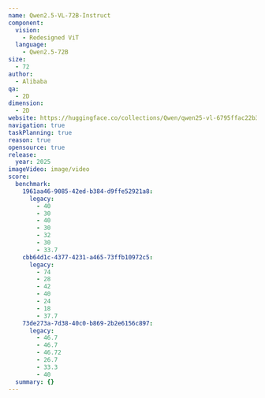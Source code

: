 ```yaml
---
name: Qwen2.5-VL-72B-Instruct
component:
  vision:
    - Redesigned ViT
  language:
    - Qwen2.5-72B
size:
  - 72
author:
  - Alibaba
qa:
  - 2D
dimension:
  - 2D
website: https://huggingface.co/collections/Qwen/qwen25-vl-6795ffac22b334a837c0f9a5
navigation: true
taskPlanning: true
reason: true
opensource: true
release:
  year: 2025
imageVideo: image/video
score:
  benchmark:
    1961aa46-9085-42ed-b384-d9ffe52921a8:
      legacy:
        - 40
        - 30
        - 40
        - 30
        - 32
        - 30
        - 33.7
    cbb64d1c-4377-4231-a465-73ffb10972c5:
      legacy:
        - 74
        - 28
        - 42
        - 40
        - 24
        - 18
        - 37.7
    73de273a-7d38-40c0-b869-2b2e6156c897:
      legacy:
        - 46.7
        - 46.7
        - 46.72
        - 26.7
        - 33.3
        - 40
  summary: {}
---
```

